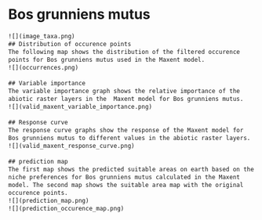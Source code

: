 # Bos grunniens mutus 
    ![](image_taxa.png) 
    ## Distribution of occurence points 
    The following map shows the distribution of the filtered occurence points for Bos grunniens mutus used in the Maxent model. 
    ![](occurrences.png)
    
    ## Variable importance 
    The variable importance graph shows the relative importance of the abiotic raster layers in the  Maxent model for Bos grunniens mutus. 
    ![](valid_maxent_variable_importance.png)
    
    ## Response curve 
    The response curve graphs show the response of the Maxent model for Bos grunniens mutus to different values in the abiotic raster layers. 
    ![](valid_maxent_response_curve.png)
    
    ## prediction map 
    The first map shows the predicted suitable areas on earth based on the niche preferences for Bos grunniens mutus calculated in the Maxent model. The second map shows the suitable area map with the original occurence points. 
    ![](prediction_map.png)
    ![](prediction_occurence_map.png)
    
